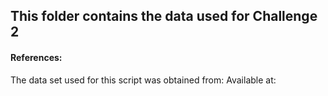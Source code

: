 ## This folder contains the data used for Challenge 2

#### References:
The data set used for this script was obtained from: 
<Provide reference>
Available at: 
